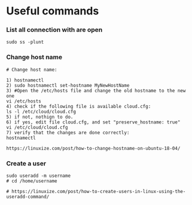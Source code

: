 # Useful commands

### List all connection with are open

```text
sudo ss -plunt
```

### Change host name

```text
# Change host name:

1) hostnamectl
2) sudo hostnamectl set-hostname MyNewHostName
3) #Open the /etc/hosts file and change the old hostname to the new one
vi /etc/hosts 
4) check if the following file is available cloud.cfg:
ls -l /etc/cloud/cloud.cfg
5) if not, nothign to do.
6) if yes, edit file cloud.cfg, and set "preserve_hostname: true"
vi /etc/cloud/cloud.cfg
7) verify that the changes are done correctly:
hostnamectl

https://linuxize.com/post/how-to-change-hostname-on-ubuntu-18-04/
```

### Create a user

```text
sudo useradd -m username
# cd /home/username

# https://linuxize.com/post/how-to-create-users-in-linux-using-the-useradd-command/
```

